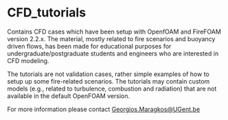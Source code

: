 # CFD_tutorials
Contains CFD cases which have been setup with OpenfOAM and FireFOAM version 2.2.x. The material, mostly related to fire scenarios and buoyancy driven flows, has been made for educational purposes for undergraduate/postgraduate students and engineers who are interested in CFD modeling. 

The tutorials are not validation cases, rather simple examples of how to setup up some fire-related scenarios. The tutorials may contain custom models (e.g., related to turbulence, combustion and radiation) that are not available in the default OpenFOAM version. 

For more information please contact Georgios.Maragkos@UGent.be
